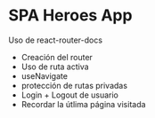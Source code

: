 # SPA Heroes App

Uso de react-router-docs
- Creación del router
- Uso de ruta activa
- useNavigate
- protección de rutas privadas
- Login + Logout de usuario
- Recordar la útlima página visitada